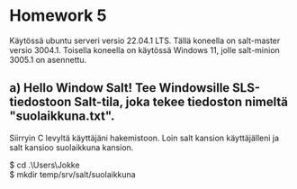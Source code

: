 # Homework 5
Käytössä ubuntu serveri versio 22.04.1 LTS. Tällä koneella on salt-master versio 3004.1. Toisella koneella on käytössä Windows 11, jolle salt-minion 3005.1 on asennettu.
## a) Hello Window Salt! Tee Windowsille SLS-tiedostoon Salt-tila, joka tekee tiedoston nimeltä "suolaikkuna.txt".
Siirryin C levyltä käyttäjäni hakemistoon. Loin salt kansion käyttäjälleni ja salt kansioo suolaikkuna kansion. 

 $ cd .\Users\Jokke\
 $ mkdir temp/srv/salt/suolaikkuna
 
